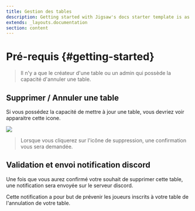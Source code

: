 ```yaml
---
title: Gestion des tables
description: Getting started with Jigsaw's docs starter template is as easy as 1, 2, 3.
extends: _layouts.documentation
section: content
---
```

# Pré-requis {#getting-started}
> Il n'y a que le créateur d'une table ou un admin qui possède la capacité d'annuler une table.

## Supprimer / Annuler une table
Si vous possédez la capacité de mettre à jour une table, vous devriez voir apparaitre cette icone.

<img class="block m-auto" src="/assets/img/cancel-table.png" />

> Lorsque vous cliquerez sur l'icône de suppression, une confirmation vous sera demandée.

## Validation et envoi notification discord
Une fois que vous aurez confirmé votre souhait de supprimer cette table, une notification sera envoyée sur le serveur discord.

Cette notification a pour but de prévenir les joueurs inscrits à votre table de l'annulation de votre table.
